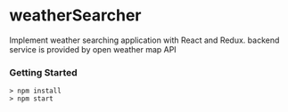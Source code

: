 # weatherSearcher

Implement weather searching application with React and Redux. 
backend service is provided by open weather map API 

### Getting Started

```
> npm install
> npm start
```
